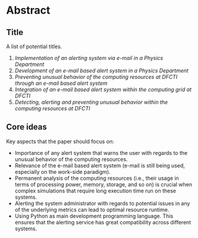# Abstract 

## Title

A list of potential titles.

1. *Implementation of an alerting system via e-mail in a Physics Department*
2. *Development of an e-mail based alert system in a Physics Department*
3. *Preventing unusual behavior of the computing resources at DFCTI through an e-mail based alert system*
4. *Integration of an e-mail based alert system within the computing grid at DFCTI*
5. *Detecting, alerting and preventing unusual behavior within the computing resources at DFCTI*	

## Core ideas

Key aspects that the paper should focus on:

- Importance of any alert system that warns the user with regards to the unusual behavior of the computing resources.
- Relevance of the e-mail based alert system (e-mail is still being used, especially on the work-side paradigm). 
- Permanent analysis of the computing resources (i.e., their usage in terms of processing power, memory, storage, and so on) is crucial when complex simulations that require long execution time run on these systems.
- Alerting the system administrator with regards to potential issues in any of the underlying metrics can lead to optimal resource runtime.
- Using Python as main development programming language. This ensures that the alerting service has great compatibility across different systems.

